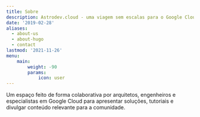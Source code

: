 ```yaml
---
title: Sobre
description: Astrodev.cloud - uma viagem sem escalas para o Google Cloud
date: '2019-02-28'
aliases:
  - about-us
  - about-hugo
  - contact
lastmod: '2021-11-26'
menu:
    main: 
        weight: -90
        params:
            icon: user
---
```

Um espaço feito de forma colaborativa por arquitetos, engenheiros e especialistas em Google Cloud para apresentar soluções, tutoriais e divulgar conteúdo relevante para a comunidade.

